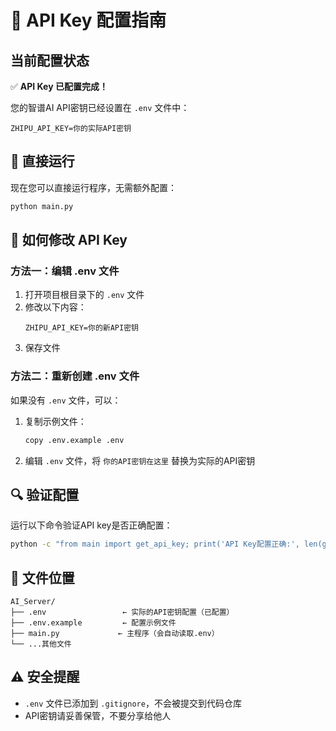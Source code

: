 # 🔑 API Key 配置指南

## 当前配置状态

✅ **API Key 已配置完成！**

您的智谱AI API密钥已经设置在 `.env` 文件中：
```
ZHIPU_API_KEY=你的实际API密钥
```

## 🚀 直接运行

现在您可以直接运行程序，无需额外配置：

```bash
python main.py
```

## 🔧 如何修改 API Key

### 方法一：编辑 .env 文件

1. 打开项目根目录下的 `.env` 文件
2. 修改以下内容：
   ```
   ZHIPU_API_KEY=你的新API密钥
   ```
3. 保存文件

### 方法二：重新创建 .env 文件

如果没有 `.env` 文件，可以：

1. 复制示例文件：
   ```bash
   copy .env.example .env
   ```

2. 编辑 `.env` 文件，将 `你的API密钥在这里` 替换为实际的API密钥

## 🔍 验证配置

运行以下命令验证API key是否正确配置：

```bash
python -c "from main import get_api_key; print('API Key配置正确:', len(get_api_key()) > 0)"
```

## 📁 文件位置

```
AI_Server/
├── .env                 ← 实际的API密钥配置（已配置）
├── .env.example         ← 配置示例文件
├── main.py             ← 主程序（会自动读取.env）
└── ...其他文件
```

## ⚠️ 安全提醒

- `.env` 文件已添加到 `.gitignore`，不会被提交到代码仓库
- API密钥请妥善保管，不要分享给他人